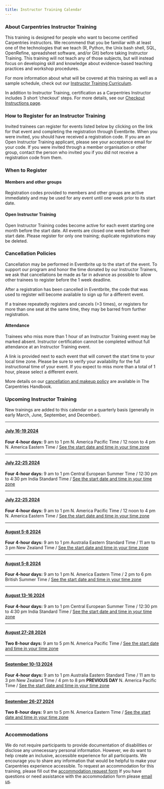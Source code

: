 ```yaml
---
title: Instructor Training Calendar
---
```


### About Carpentries Instructor Training

This training is designed for people who want to become certified Carpentries instructors. We recommend that you be familiar with at least one of the technologies that we teach (R, Python, the Unix bash shell, SQL, OpenRefine, spreadsheet software, and/or Git) before taking Instructor Training. This training will not teach any of those subjects, but will instead focus on developing skill and knowledge about evidence-based teaching practices and workshop procedures.

For more information about what will be covered at this training as well as a sample schedule, check out our [Instructor Training Curriculum](https://carpentries.github.io/instructor-training/).

In addition to Instructor Training, certification as a Carpentries Instructor includes 3 short ‘checkout' steps. For more details, see our [Checkout Instructions page](https://carpentries.github.io/instructor-training/checkout).

### How to Register for an Instructor Training

Invited trainees can register for events listed below by clicking on the link for that event and completing the registration through Eventbrite. When you were invited, you should have received a registration code. If you are an Open Instructor Training applicant, please see your acceptance email for your code. If you were invited through a member organisation or other group, contact the person who invited you if you did not receive a registration code from them.

### When to Register

#### Members and other groups

Registration codes provided to members and other groups are active immediately and may be used for any event until one week prior to its start date.

#### Open Instructor Training

Open Instructor Training codes become active for each event starting one month before the start date. All events are closed one week before their start date. Please register for only one training; duplicate registrations may be deleted.

### Cancellation Policies

Cancellation may be performed in Eventbrite up to the start of the event. To support our program and honor the time donated by our Instructor Trainers, we ask that cancellations be made as far in advance as possible to allow other trainees to register before the 1 week deadline.

After a registration has been cancelled in Eventbrite, the code that was used to register will become available to sign up for a different event.

If a trainee repeatedly registers and cancels (>3 times), or registers for more than one seat at the same time, they may be barred from further registration.

#### Attendance

Trainees who miss more than 1 hour of an Instructor Training event may be marked absent. Instructor certification cannot be completed without full attendance at an Instructor Training event.

A link is provided next to each event that will convert the start time to your local time zone. Please be sure to verify your availability for the full instructional time of your event. If you expect to miss more than a total of 1 hour, please select a different event.

More details on our [cancellation and makeup policy](https://docs.carpentries.org/topic_folders/instructor_training/cancellations_and_makeups.html) are available in The Carpentries Handbook.

### Upcoming Instructor Training

New trainings are added to this calendar on a quarterly basis (generally in early March, June, September, and December).

<hr>

#### [July 16-19 2024](https://www.eventbrite.com/e/online-instructor-training-july-16-19-2024-tickets-917308242647)

**Four 4-hour days:** 9 am to 1 pm N. America Pacific Time / 12 noon to 4 pm N. America Eastern Time / [See the start date and time in your time zone](https://www.timeanddate.com/worldclock/fixedtime.html?msg=Instructor+Training&iso=20240716T09&p1=137&ah=4)

<hr>

#### [July 22-25 2024](https://www.eventbrite.com/e/online-instructor-training-july-22-25-2024-tickets-916699963267)

**Four 4-hour days:** 9 am to 1 pm Central European Summer Time / 12:30 pm to 4:30 pm India Standard Time / [See the start date and time in your time zone](https://www.timeanddate.com/worldclock/fixedtime.html?msg=The+Carpentries+Instructor+Training+&iso=20240722T09&p1=195&ah=4)

<hr>

#### [July 22-25 2024](https://www.eventbrite.com/e/online-instructor-training-july-22-25-2024-tickets-916701959237)

**Four 4-hour days:** 9 am to 1 pm N. America Pacific Time / 12 noon to 4 pm N. America Eastern Time / [See the start date and time in your time zone](https://www.timeanddate.com/worldclock/fixedtime.html?msg=The+Carpentries+Instructor+Training+&iso=20240722T09&p1=137&ah=4)

<hr>

#### [August 5-8 2024](https://www.eventbrite.com/e/online-instructor-training-august-5-8-2024-tickets-917284571847)

**Four 4-hour days:** 9 am to 1 pm Australia Eastern Standard Time / 11 am to 3 pm New Zealand Time /   [See the start date and time in your time zone](https://www.timeanddate.com/worldclock/fixedtime.html?msg=The+Carpentries+Instructor+Training+&iso=20240805T09&p1=47&ah=4)

<hr>

#### [August 5-8 2024](https://www.eventbrite.com/e/online-instructor-training-august-5-8-2024-tickets-917287721267)

**Four 4-hour days:** 9 am to 1 pm N. America Eastern Time / 2 pm to 6 pm British Summer Time / [See the start date and time in your time zone](https://www.timeanddate.com/worldclock/fixedtime.html?msg=Instructor+Training+&iso=20240805T09&p1=179&ah=4)

<hr>

#### [August 13-16 2024](https://www.eventbrite.com/e/online-instructor-training-august-13-16-2024-tickets-917288443427)

**Four 4-hour days:** 9 am to 1 pm Central European Summer Time / 12:30 pm to 4:30 pm India Standard Time /  [See the start date and time in your time zone](https://www.timeanddate.com/worldclock/fixedtime.html?msg=The+Carpentries+Instructor+Training+&iso=20240813T09&p1=195&ah=4)

<hr>

#### [August 27-28 2024](https://www.eventbrite.com/e/online-instructor-training-august-27-28-2024-tickets-917293217707)

**Two 8-hour days:** 9 am to 5 pm N. America Pacific Time / [See the start date and time in your time zone](https://www.timeanddate.com/worldclock/fixedtime.html?msg=The+Carpentries+Instructor+Training+&iso=20240827T09&p1=137&ah=8)

<hr>

#### [September 10-13 2024](https://www.eventbrite.com/e/online-instructor-training-september-10-13-2024-tickets-917294872657?aff=oddtdtcreator)

**Four 4-hour days:** 9 am to 1 pm Australia Eastern Standard Time / 11 am to 3 pm New Zealand Time / 4 pm to 8 pm **PREVIOUS DAY** N. America Pacific Time / [See the start date and time in your time zone](https://www.timeanddate.com/worldclock/fixedtime.html?msg=The+Carpentries+Instructor+Training+&iso=20240910T09&p1=47&ah=4)

<hr>

#### [September 26-27 2024](https://www.eventbrite.com/e/online-instructor-training-september-26-27-2024-tickets-917296958897)

**Two 8-hour days:** 9 am to 5 pm N. America Eastern Time / [See the start date and time in your time zone](https://www.timeanddate.com/worldclock/fixedtime.html?msg=The+Carpentries+Instructor+Training+&iso=20240926T09&p1=179&ah=8)

<hr>


### Accommodations

We do not require participants to provide documentation of disabilities or disclose any unnecessary personal information. 
However, we do want to help create an inclusive, accessible experience for all participants. 
We encourage you to share any information that would be helpful to make your Carpentries experience accessible. 
To request an accommodation for this training, please fill out the [accommodation request form](https://carpentries.typeform.com/to/B2OSYaD0)
If you have questions or need assistance with the accommodation form please [email us](mailto:instructor.training@carpentries.org).
